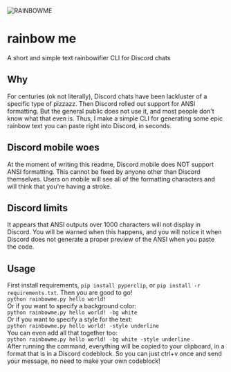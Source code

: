 ![RAINBOWME](https://i.imgur.com/QnmXPtB.png)
# rainbow me
A short and simple text rainbowifier CLI for Discord chats

## Why
For centuries (ok not literally), Discord chats have been lackluster of a specific type of pizzazz. Then Discord rolled out support for ANSI formatting. But the general public does not use it, and most people don't know what that even is. Thus, I make a simple CLI for generating some epic rainbow text you can paste right into Discord, in seconds.

## Discord mobile woes
At the moment of writing this readme, Discord mobile does NOT support ANSI formatting. This cannot be fixed by anyone other than Discord themselves. Users on mobile will see all of the formatting characters and will think that you're having a stroke.

## Discord limits
It appears that ANSI outputs over 1000 characters will not display in Discord. You will be warned when this happens, and you will notice it when Discord does not generate a proper preview of the ANSI when you paste the code.  

## Usage  
First install requirements, `pip install pyperclip`, or `pip install -r requirements.txt`. Then you are good to go!  
`python rainbowme.py hello world!`  
Or if you want to specify a background color:  
`python rainbowme.py hello world! -bg white`  
Or if you want to specify a style for the text:  
`python rainbowme.py hello world! -style underline`  
You can even add all that together too:  
`python rainbowme.py hello world! -bg white -style underline`  
After running the command, everything will be copied to your clipboard, in a format that is in a Discord codeblock. So you can just ctrl+v once and send your message, no need to make your own codeblock!  
  
 
